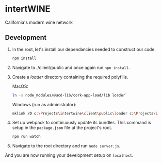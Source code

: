 # intertWINE
California's modern wine network


## Development

1. In the root, let's install our dependancies needed to construct our code.

    ```bash
    npm install
    ```

2. Navigate to ./client/public and once again run `npm install`.

3. Create a *loader* directory containing the required polyfills.

    MacOS:

    ```bash
    ln -s node_modules/@ucd-lib/cork-app-load/lib loader`
    ```

    Windows (run as administrator):

    ```bash
    mklink /D c:\Projects\intertwine\client\public\loader c:\Projects\intertwine\client\public\node_modules\@ucd-lib\cork-app-load\lib
    ```

4. Set up webpack to continuously update its bundles.  This command is setup in the `package.json` file at the project's root.

    ```bash
    npm run watch
    ```

5. Navigate to the root directory and run `node server.js`.

And you are now running your development setup on `localhost`.
